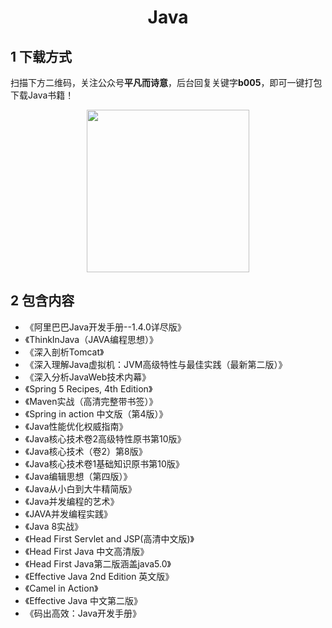 <h1 align="center">Java</h1>

## 1 下载方式

扫描下方二维码，关注公众号**平凡而诗意**，后台回复关键字**b005**，即可一键打包下载Java书籍！

<p align="center">
    <img src="https://s1.ax1x.com/2022/07/10/jsCAdH.jpg" width="260" height="260"></img>
</p>

## 2 包含内容

- 《阿里巴巴Java开发手册--1.4.0详尽版》
- 《ThinkInJava（JAVA编程思想）》
- 《深入剖析Tomcat》
- 《深入理解Java虚拟机：JVM高级特性与最佳实践（最新第二版）》
- 《深入分析JavaWeb技术内幕》
- 《Spring 5 Recipes, 4th Edition》
- 《Maven实战（高清完整带书签）》
- 《Spring in action 中文版（第4版）》
- 《Java性能优化权威指南》
- 《Java核心技术卷2高级特性原书第10版》
- 《Java核心技术（卷2）第8版》
- 《Java核心技术卷1基础知识原书第10版》
- 《Java编辑思想（第四版）》
- 《Java从小白到大牛精简版》
- 《Java并发编程的艺术》
- 《JAVA并发编程实践》
- 《Java 8实战》
- 《Head First Servlet and JSP(高清中文版)》
- 《Head First Java 中文高清版》
- 《Head First Java第二版涵盖java5.0》
- 《Effective Java 2nd Edition 英文版》
- 《Camel in Action》
- 《Effective Java 中文第二版》
- 《码出高效：Java开发手册》